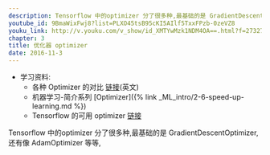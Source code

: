 ```yaml
---
description: Tensorflow 中的optimizer 分了很多种,最基础的是 GradientDescentOptimizer,还有像 AdamOptimizer 等等.
youtube_id: 9BmaWixFwj8?list=PLXO45tsB95cKI5AIlf5TxxFPzb-0zeVZ8
youku_link: http://v.youku.com/v_show/id_XMTYwMzk1NDM4OA==.html?f=27327189&o=1
chapter: 3
title: 优化器 optimizer
date: 2016-11-3
---
```

* 学习资料:
  * 各种 Optimizer 的对比 [链接](http://cs231n.github.io/neural-networks-3/)(英文)
  * 机器学习-简介系列 [Optimizer]({% link _ML_intro/2-6-speed-up-learning.md %})
  * Tensorflow 的可用 optimizer [链接](https://www.tensorflow.org/versions/r0.9/api_docs/python/train.html) 
  
Tensorflow 中的optimizer 分了很多种,最基础的是 GradientDescentOptimizer,还有像 AdamOptimizer 等等,

